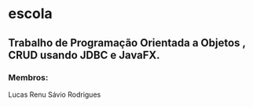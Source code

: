 # escola

Trabalho de Programação Orientada a Objetos , CRUD usando JDBC e JavaFX.
---

### Membros:
Lucas Renu
Sávio Rodrigues
